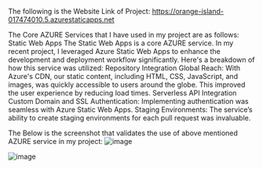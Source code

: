 The following is the Website Link of Project:
https://orange-island-017474010.5.azurestaticapps.net

The Core AZURE Services that I have used in my project are as follows:
Static Web Apps
The Static Web Apps is a core AZURE service. In my recent project, I leveraged Azure Static Web Apps to enhance the development and deployment workflow significantly. Here's a breakdown of how this service was utilized:
Repository Integration
Global Reach: With Azure's CDN, our static content, including HTML, CSS, JavaScript, and images, was quickly accessible to users around the globe. This improved the user experience by reducing load times.
Serverless API Integration
Custom Domain and SSL
Authentication: Implementing authentication was seamless with Azure Static Web Apps.
Staging Environments: The service’s ability to create staging environments for each pull request was invaluable.

The Below is the screenshot that validates the use of above mentioned AZURE service in my project:
![image](https://github.com/B-Mittal/LIFESTYLE_DESIGN/assets/168446223/00955957-41bd-48a8-866e-1ed30394fb64)

![image](https://github.com/B-Mittal/LIFESTYLE_DESIGN/assets/168446223/a59267a1-303f-4a44-bf2f-af2761803aac)
